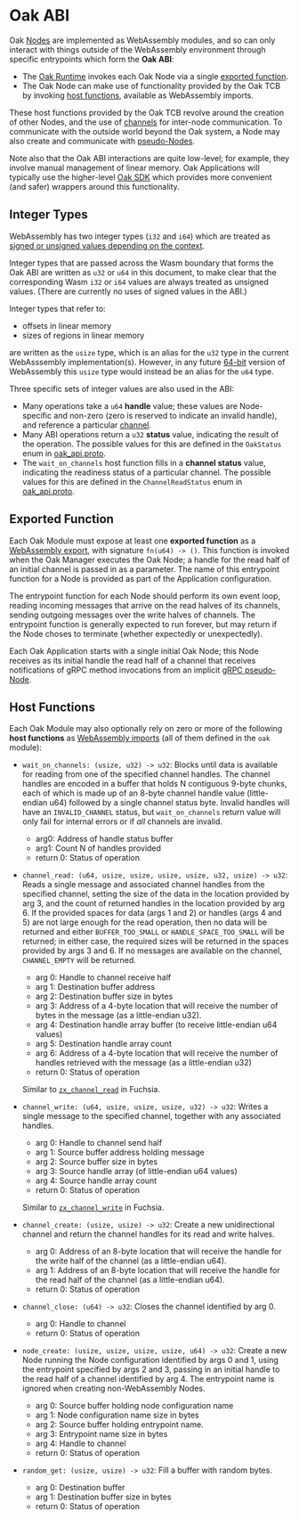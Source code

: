 # Oak ABI

Oak [Nodes](concepts.md#oak-node) are implemented as WebAssembly modules, and so
can only interact with things outside of the WebAssembly environment through
specific entrypoints which form the **Oak ABI**:

- The [Oak Runtime](concepts.md#oak-runtime) invokes each Oak Node via a single
  [exported function](#exported-function).
- The Oak Node can make use of functionality provided by the Oak TCB by invoking
  [host functions](#host-functions), available as WebAssembly imports.

These host functions provided by the Oak TCB revolve around the creation of
other Nodes, and the use of [channels](concepts.md#channels) for inter-node
communication. To communicate with the outside world beyond the Oak system, a
Node may also create and communicate with
[pseudo-Nodes](concepts.md#pseudo-nodes).

Note also that the Oak ABI interactions are quite low-level; for example, they
involve manual management of linear memory. Oak Applications will typically use
the higher-level [Oak SDK](sdk.md) which provides more convenient (and safer)
wrappers around this functionality.

## Integer Types

WebAssembly has two integer types (`i32` and `i64`) which are treated as
[signed or unsigned values depending on the context](https://webassembly.github.io/spec/core/syntax/types.html#value-types).

Integer types that are passed across the Wasm boundary that forms the Oak ABI
are written as `u32` or `u64` in this document, to make clear that the
corresponding Wasm `i32` or `i64` values are always treated as unsigned values.
(There are currently no uses of signed values in the ABI.)

Integer types that refer to:

- offsets in linear memory
- sizes of regions in linear memory

are written as the `usize` type, which is an alias for the `u32` type in the
current WebAsssembly implementation(s). However, in any future
[64-bit](https://github.com/WebAssembly/design/blob/master/FutureFeatures.md#linear-memory-bigger-than-4-gib)
version of WebAssembly this `usize` type would instead be an alias for the `u64`
type.

Three specific sets of integer values are also used in the ABI:

- Many operations take a `u64` **handle** value; these values are Node-specific
  and non-zero (zero is reserved to indicate an invalid handle), and reference a
  particular [channel](concepts.md#channels).
- Many ABI operations return a `u32` **status** value, indicating the result of
  the operation. The possible values for this are defined in the `OakStatus`
  enum in [oak_api.proto](/oak/proto/oak_api.proto).
- The `wait_on_channels` host function fills in a **channel status** value,
  indicating the readiness status of a particular channel. The possible values
  for this are defined in the `ChannelReadStatus` enum in
  [oak_api.proto](/oak/proto/oak_api.proto).

## Exported Function

Each Oak Module must expose at least one **exported function** as a
[WebAssembly export](https://webassembly.github.io/spec/core/syntax/modules.html#exports),
with signature `fn(u64) -> ()`. This function is invoked when the Oak Manager
executes the Oak Node; a handle for the read half of an initial channel is
passed in as a parameter. The name of this entrypoint function for a Node is
provided as part of the Application configuration.

The entrypoint function for each Node should perform its own event loop, reading
incoming messages that arrive on the read halves of its channels, sending
outgoing messages over the write halves of channels. The entrypoint function is
generally expected to run forever, but may return if the Node choses to
terminate (whether expectedly or unexpectedly).

Each Oak Application starts with a single initial Oak Node; this Node receives
as its initial handle the read half of a channel that receives notifications of
gRPC method invocations from an implicit
[gRPC pseudo-Node](concepts.md#pseudo-nodes).

## Host Functions

Each Oak Module may also optionally rely on zero or more of the following **host
functions** as
[WebAssembly imports](https://webassembly.github.io/spec/core/syntax/modules.html#imports)
(all of them defined in the `oak` module):

- `wait_on_channels: (usize, u32) -> u32`: Blocks until data is available for
  reading from one of the specified channel handles. The channel handles are
  encoded in a buffer that holds N contiguous 9-byte chunks, each of which is
  made up of an 8-byte channel handle value (little-endian u64) followed by a
  single channel status byte. Invalid handles will have an `INVALID_CHANNEL`
  status, but `wait_on_channels` return value will only fail for internal errors
  or if _all_ channels are invalid.

  - arg0: Address of handle status buffer
  - arg1: Count N of handles provided
  - return 0: Status of operation

- `channel_read: (u64, usize, usize, usize, usize, u32, usize) -> u32`: Reads a
  single message and associated channel handles from the specified channel,
  setting the size of the data in the location provided by arg 3, and the count
  of returned handles in the location provided by arg 6. If the provided spaces
  for data (args 1 and 2) or handles (args 4 and 5) are not large enough for the
  read operation, then no data will be returned and either `BUFFER_TOO_SMALL` or
  `HANDLE_SPACE_TOO_SMALL` will be returned; in either case, the required sizes
  will be returned in the spaces provided by args 3 and 6. If no messages are
  available on the channel, `CHANNEL_EMPTY` will be returned.

  - arg 0: Handle to channel receive half
  - arg 1: Destination buffer address
  - arg 2: Destination buffer size in bytes
  - arg 3: Address of a 4-byte location that will receive the number of bytes in
    the message (as a little-endian u32).
  - arg 4: Destination handle array buffer (to receive little-endian u64 values)
  - arg 5: Destination handle array count
  - arg 6: Address of a 4-byte location that will receive the number of handles
    retrieved with the message (as a little-endian u32)
  - return 0: Status of operation

  Similar to
  [`zx_channel_read`](https://fuchsia.dev/fuchsia-src/zircon/syscalls/channel_read)
  in Fuchsia.

- `channel_write: (u64, usize, usize, usize, u32) -> u32`: Writes a single
  message to the specified channel, together with any associated handles.

  - arg 0: Handle to channel send half
  - arg 1: Source buffer address holding message
  - arg 2: Source buffer size in bytes
  - arg 3: Source handle array (of little-endian u64 values)
  - arg 4: Source handle array count
  - return 0: Status of operation

  Similar to
  [`zx_channel_write`](https://fuchsia.dev/fuchsia-src/zircon/syscalls/channel_write)
  in Fuchsia.

- `channel_create: (usize, usize) -> u32`: Create a new unidirectional channel
  and return the channel handles for its read and write halves.

  - arg 0: Address of an 8-byte location that will receive the handle for the
    write half of the channel (as a little-endian u64).
  - arg 1: Address of an 8-byte location that will receive the handle for the
    read half of the channel (as a little-endian u64).
  - return 0: Status of operation

- `channel_close: (u64) -> u32`: Closes the channel identified by arg 0.

  - arg 0: Handle to channel
  - return 0: Status of operation

- `node_create: (usize, usize, usize, usize, u64) -> u32`: Create a new Node
  running the Node configuration identified by args 0 and 1, using the
  entrypoint specified by args 2 and 3, passing in an initial handle to the read
  half of a channel identified by arg 4. The entrypoint name is ignored when
  creating non-WebAssembly Nodes.

  - arg 0: Source buffer holding node configuration name
  - arg 1: Node configuration name size in bytes
  - arg 2: Source buffer holding entrypoint name.
  - arg 3: Entrypoint name size in bytes
  - arg 4: Handle to channel
  - return 0: Status of operation

- `random_get: (usize, usize) -> u32`: Fill a buffer with random bytes.

  - arg 0: Destination buffer
  - arg 1: Destination buffer size in bytes
  - return 0: Status of operation
